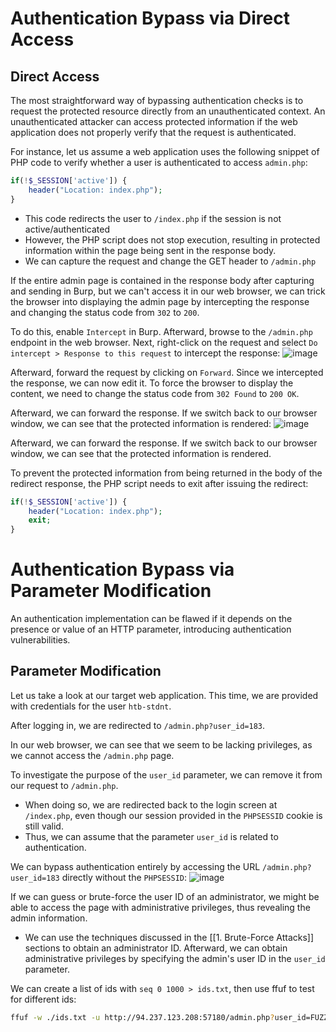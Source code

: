 # Authentication Bypass via Direct Access
## Direct Access
The most straightforward way of bypassing authentication checks is to request the protected resource directly from an unauthenticated context. An unauthenticated attacker can access protected information if the web application does not properly verify that the request is authenticated.

For instance, let us assume a web application uses the following snippet of PHP code to verify whether a user is authenticated to access `admin.php`:
```php
if(!$_SESSION['active']) {
	header("Location: index.php");
}
```
- This code redirects the user to `/index.php` if the session is not active/authenticated
- However, the PHP script does not stop execution, resulting in protected information within the page being sent in the response body.
- We can capture the request and change the GET header to `/admin.php`

If the entire admin page is contained in the response body after capturing and sending in Burp, but we can't access it in our web browser, we can trick the browser into displaying the admin page by intercepting the response and changing the status code from `302` to `200`. 

To do this, enable `Intercept` in Burp. Afterward, browse to the `/admin.php` endpoint in the web browser. Next, right-click on the request and select `Do intercept > Response to this request` to intercept the response:
![image](https://academy.hackthebox.com/storage/modules/269/bypass/bypass_directaccess_2_2.png)

Afterward, forward the request by clicking on `Forward`. Since we intercepted the response, we can now edit it. To force the browser to display the content, we need to change the status code from `302 Found` to `200 OK`.

Afterward, we can forward the response. If we switch back to our browser window, we can see that the protected information is rendered:
![image](https://academy.hackthebox.com/storage/modules/269/bypass/bypass_directaccess_3.png)

Afterward, we can forward the response. If we switch back to our browser window, we can see that the protected information is rendered.

To prevent the protected information from being returned in the body of the redirect response, the PHP script needs to exit after issuing the redirect:
```php
if(!$_SESSION['active']) {
	header("Location: index.php");
	exit;
}
```
# Authentication Bypass via Parameter Modification
An authentication implementation can be flawed if it depends on the presence or value of an HTTP parameter, introducing authentication vulnerabilities.
## Parameter Modification
Let us take a look at our target web application. This time, we are provided with credentials for the user `htb-stdnt`. 

After logging in, we are redirected to `/admin.php?user_id=183`.

In our web browser, we can see that we seem to be lacking privileges, as we cannot access the `/admin.php` page.

To investigate the purpose of the `user_id` parameter, we can remove it from our request to `/admin.php`.
- When doing so, we are redirected back to the login screen at `/index.php`, even though our session provided in the `PHPSESSID` cookie is still valid.
- Thus, we can assume that the parameter `user_id` is related to authentication.

We can bypass authentication entirely by accessing the URL `/admin.php?user_id=183` directly without the `PHPSESSID`:
![image](https://academy.hackthebox.com/storage/modules/269/bypass/bypass_param_4.png)

If we can guess or brute-force the user ID of an administrator, we might be able to access the page with administrative privileges, thus revealing the admin information.
- We can use the techniques discussed in the [[1. Brute-Force Attacks]] sections to obtain an administrator ID. Afterward, we can obtain administrative privileges by specifying the admin's user ID in the `user_id` parameter.

We can create a list of ids with `seq 0 1000 > ids.txt`, then use ffuf to test for different ids:
```bash
ffuf -w ./ids.txt -u http://94.237.123.208:57180/admin.php?user_id=FUZZ -fr "Could not load admin data."
```